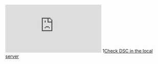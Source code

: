 ![Create, Export and Import database with Azure PowerShell](https://github.com/jamalshahverdiev/arm-powershell-codes/blob/master/Azure-PowerShell-Docs/Azure-RG-Create-Export-Import-Database.md)
1[Check DSC in the local server](https://github.com/jamalshahverdiev/arm-powershell-codes/blob/master/Azure-PowerShell-Docs/DSC-check-from-Local.md)
